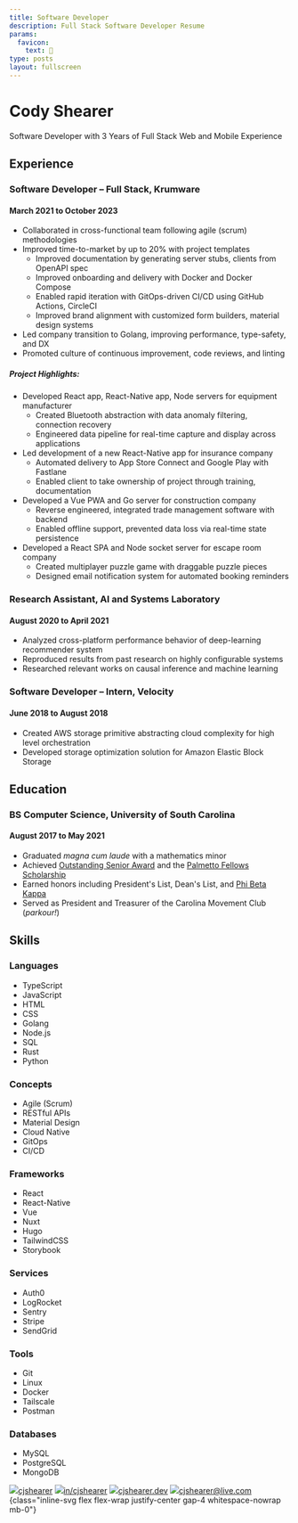 ```yaml
---
title: Software Developer
description: Full Stack Software Developer Resume
params:
  favicon:
    text: 💼
type: posts
layout: fullscreen
---
```


<main>

# Cody Shearer

Software Developer with 3 Years of Full Stack Web and Mobile Experience

## Experience

### Software Developer – Full Stack, Krumware

#### March 2021 to October 2023

- Collaborated in cross-functional team following agile (scrum) methodologies
- Improved time-to-market by up to 20% with project templates
  - Improved documentation by generating server stubs, clients from OpenAPI spec
  - Improved onboarding and delivery with Docker and Docker Compose
  - Enabled rapid iteration with GitOps-driven CI/CD using GitHub Actions, CircleCI
  - Improved brand alignment with customized form builders, material design systems
- Led company transition to Golang, improving performance, type-safety, and DX
- Promoted culture of continuous improvement, code reviews, and linting

##### Project Highlights:

- Developed React app, React-Native app, Node servers for equipment manufacturer
  - Created Bluetooth abstraction with data anomaly filtering, connection recovery
  - Engineered data pipeline for real-time capture and display across applications
- Led development of a new React-Native app for insurance company
  - Automated delivery to App Store Connect and Google Play with Fastlane
  - Enabled client to take ownership of project through training, documentation
- Developed a Vue PWA and Go server for construction company
  - Reverse engineered, integrated trade management software with backend
  - Enabled offline support, prevented data loss via real-time state persistence
- Developed a React SPA and Node socket server for escape room company
  - Created multiplayer puzzle game with draggable puzzle pieces
  - Designed email notification system for automated booking reminders

### Research Assistant, AI and Systems Laboratory

#### August 2020 to April 2021

- Analyzed cross-platform performance behavior of deep-learning recommender system
- Reproduced results from past research on highly configurable systems
- Researched relevant works on causal inference and machine learning

### Software Developer – Intern, Velocity

#### June 2018 to August 2018

- Created AWS storage primitive abstracting cloud complexity for high level orchestration
- Developed storage optimization solution for Amazon Elastic Block Storage

## Education

### BS Computer Science, University of South Carolina

#### August 2017 to May 2021

- Graduated _magna cum laude_ with a mathematics minor
- Achieved [Outstanding Senior Award](https://sc.edu/about/offices_and_divisions/leadership_and_service_center/awards_and_recognition/senior-awards/index.php) and the [Palmetto Fellows Scholarship](https://sc.edu/about/offices_and_divisions/financial_aid/scholarships/scholarships_for_sc_residents/palmetto_fellows/index.php)
- Earned honors including President's List, Dean's List, and [Phi Beta Kappa](https://www.pbk.org/About)
- Served as President and Treasurer of the Carolina Movement Club (_parkour!_)

## Skills

<div class="[&>ul]:inline-list mt-6 grid grid-cols-[min-content_1fr] gap-4 *:mb-0 max-sm:grid-cols-1 [&>h3]:mt-0">

### Languages
- TypeScript
- JavaScript
- HTML
- CSS
- Golang
- Node.js
- SQL
- Rust
- Python

### Concepts
- Agile (Scrum)
- RESTful APIs
- Material Design
- Cloud Native
- GitOps
- CI/CD

### Frameworks
- React
- React-Native
- Vue
- Nuxt
- Hugo
- TailwindCSS
- Storybook

### Services
- Auth0
- LogRocket
- Sentry
- Stripe
- SendGrid

### Tools
- Git
- Linux
- Docker
- Tailscale
- Postman

### Databases
- MySQL
- PostgreSQL
- MongoDB

</div>

</main>

<footer>

[![](svgs/brands/github.svg)cjshearer](https://github.com/cjshearer "My GitHub")
[![](svgs/brands/linkedin.svg)in/cjshearer](https://linkedin.com/in/cjshearer "My LinkedIn")
[![](svgs/solid/house.svg)cjshearer.dev](https://cjshearer.dev "My Website")
[![](svgs/solid/envelope.svg)cjshearer@live.com](mailto:cjshearer@live.com "My Email")
{class="inline-svg flex flex-wrap justify-center gap-4 whitespace-nowrap mb-0"}

</footer>
